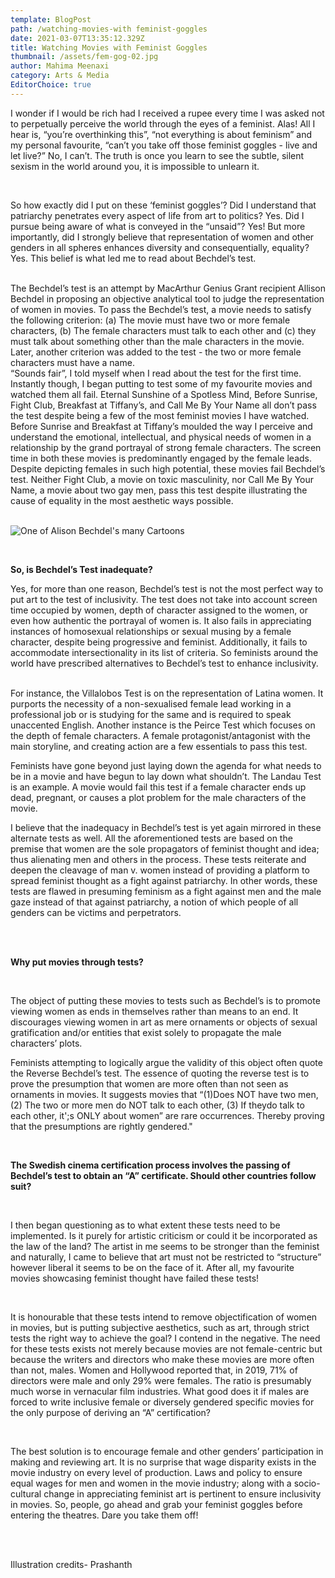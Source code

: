 ```yaml
---
template: BlogPost
path: /watching-movies-with feminist-goggles
date: 2021-03-07T13:35:12.329Z
title: Watching Movies with Feminist Goggles
thumbnail: /assets/fem-gog-02.jpg
author: Mahima Meenaxi
category: Arts & Media
EditorChoice: true
---
```

I wonder if I would be rich had I received a rupee every time I was asked not to perpetually perceive the world through the eyes of a feminist. Alas! All I hear is, “you’re overthinking this”, “not everything is about feminism” and my personal favourite, “can’t you take off those feminist goggles - live and let live?” No, I can’t. The truth is once you learn to see the subtle, silent sexism in the world around you, it is impossible to unlearn it.

<br>

So how exactly did I put on these ‘feminist goggles’? Did I understand that patriarchy
penetrates every aspect of life from art to politics? Yes. Did I pursue being aware of what is conveyed in the “unsaid”? Yes! But more importantly, did I strongly believe that
representation of women and other genders in all spheres enhances diversity and
consequentially, equality? Yes. This belief is what led me to read about Bechdel’s test.

<br>
The Bechdel’s test is an attempt by MacArthur Genius Grant recipient Allison Bechdel in
proposing an objective analytical tool to judge the representation of women in movies. To pass the Bechdel’s test, a movie needs to satisfy the following criterion: (a) The movie must have two or more female characters, (b) The female characters must talk to each other and (c) they must talk about something other than the male characters in the movie. Later, another criterion was added to the test - the two or more female characters must have a name.

<br>
“Sounds fair”, I told myself when I read about the test for the first time. Instantly though, I began putting to test some of my favourite movies and watched them all fail. Eternal
Sunshine of a Spotless Mind, Before Sunrise, Fight Club, Breakfast at Tiffany’s, and Call Me By Your Name all don’t pass the test despite being a few of the most feminist movies I have watched. Before Sunrise and Breakfast at Tiffany’s moulded the way I perceive and
understand the emotional, intellectual, and physical needs of women in a relationship by the grand portrayal of strong female characters. The screen time in both these movies is
predominantly engaged by the female leads. Despite depicting females in such high potential, these movies fail Bechdel’s test. Neither Fight Club, a movie on toxic masculinity, nor Call Me By Your Name, a movie about two gay men, pass this test despite illustrating the cause of equality in the most aesthetic ways possible.

<br>

<br>

![](/assets/whatsapp-image-2021-03-07-at-22.04.08.jpeg "One of Alison Bechdel's many Cartoons")

<br>

**So, is Bechdel’s Test inadequate?**
<br>

Yes, for more than one reason, Bechdel’s test is not the most perfect way to put art to the test of inclusivity. The test does not take into account screen time occupied by women, depth of character assigned to the women, or even how authentic the portrayal of women is. It also fails in appreciating instances of homosexual relationships or sexual musing by a female character, despite being progressive and feminist. Additionally, it fails to accommodate intersectionality in its list of criteria. So feminists around the world have prescribed alternatives to Bechdel’s test to enhance inclusivity.

<br>
For instance, the Villalobos Test is on the representation of Latina women. It purports the
necessity of a non-sexualised female lead working in a professional job or is studying for the same and is required to speak unaccented English. Another instance is the Peirce Test which focuses on the depth of female characters. A female protagonist/antagonist with the main storyline, and creating action are a few essentials to pass this test.
<br>

Feminists have gone beyond just laying down the agenda for what needs to be in a movie and have begun to lay down what shouldn’t. The Landau Test is an example. A movie would fail this test if a female character ends up dead, pregnant, or causes a plot problem for the male characters of the movie.
<br>

I believe that the inadequacy in Bechdel’s test is yet again mirrored in these alternate tests as well. All the aforementioned tests are based on the premise that women are the sole propagators of feminist thought and idea; thus alienating men and others in the process. These tests reiterate and deepen the cleavage of man v. women instead of providing a platform to spread feminist thought as a fight against patriarchy. In other words, these tests are flawed in presuming feminism as a fight against men and the male gaze instead of that against patriarchy, a notion of which people of all genders can be victims and perpetrators.

<br>

<br>

**Why put movies through tests?**

<br>

The object of putting these movies to tests such as Bechdel’s is to promote viewing women as ends in themselves rather than means to an end. It discourages viewing women in art as mere ornaments or objects of sexual gratification and/or entities that exist solely to propagate the male characters’ plots.
<br>

Feminists attempting to logically argue the validity of this object often quote the Reverse
Bechdel’s test. The essence of quoting the reverse test is to prove the presumption that
women are more often than not seen as ornaments in movies. It suggests movies that “(1)Does NOT have two men, (2) The two or more men do NOT talk to each other, (3) If theydo talk to each other, it';s ONLY about women” are rare occurrences. Thereby proving that the presumptions are rightly gendered."

<br>

**The Swedish cinema certification process involves the passing of Bechdel’s test to obtain an “A” certificate. Should other countries follow suit?** 

<br>

I then began questioning as to what extent these tests need to be implemented. Is it purely for artistic criticism or could it be incorporated as the law of the land? The artist in me seems to be stronger than the feminist and naturally, I came to believe that art must not be restricted to “structure” however liberal it seems to be on the face of it. After all, my favourite movies showcasing feminist thought have failed these tests!

<br>

It is honourable that these tests intend to remove objectification of women in movies, but is putting subjective aesthetics, such as art, through strict tests the right way to achieve the goal? I contend in the negative. The need for these tests exists not merely because movies are not female-centric but because the writers and directors who make these movies are more often than not, males. Women and Hollywood reported that, in 2019, 71% of directors were male and only 29% were females. The ratio is presumably much worse in vernacular film industries. What good does it if males are forced to write inclusive female or diversely gendered specific movies for the only purpose of deriving an “A” certification?

<br>

The best solution is to encourage female and other genders’ participation in making and
reviewing art. It is no surprise that wage disparity exists in the movie industry on every level of production. Laws and policy to ensure equal wages for men and women in the movie industry; along with a socio-cultural change in appreciating feminist art is pertinent to ensure inclusivity in movies. So, people, go ahead and grab your feminist goggles before entering the theatres. Dare you take them off!

<br>

<br>

Illustration credits- Prashanth
